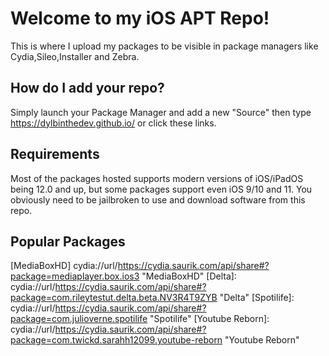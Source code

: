 # Welcome to my iOS APT Repo!

This is where I upload my packages to be visible in package managers like Cydia,Sileo,Installer and Zebra.

## How do I add your repo?

Simply launch your Package Manager and add a new "Source" then type https://dylbinthedev.github.io/ or click these links.

[Cydia]: cydia://url/https://cydia.saurik.com/api/share#?source=https://dylbinthedev.github.io/ "Add to Cydia"
[Sileo]: sileo://source/https://dylbinthedev.github.io/ "Add to Sileo"
[Installer]: installer://add/repo=https://dylbinthedev.github.io/ "Add to Installer"
[Zebra]: zbra://sources/add/https://dylbinthedev.github.io/ "Add to Zebra"

## Requirements

Most of the packages hosted supports modern versions of iOS/iPadOS being 12.0 and up, but some packages support even iOS 9/10 and 11. You obviously need to be jailbroken to use and download software from this repo.

## Popular Packages

[MovieBoxPro]: cydia://url/https://cydia.saurik.com/api/share#?package=com.xd.mbp2 "MovieBoxPro"
[AnimeGlareV3]: cydia://url/https://cydia.saurik.com/api/share#?package=com.bkstyle.stylzish "AnimeGlareV3"
[MediaBoxHD] cydia://url/https://cydia.saurik.com/api/share#?package=mediaplayer.box.ios3 "MediaBoxHD"
[Delta]: cydia://url/https://cydia.saurik.com/api/share#?package=com.rileytestut.delta.beta.NV3R4T9ZYB "Delta"
[Spotilife]: cydia://url/https://cydia.saurik.com/api/share#?package=com.julioverne.spotilife "Spotilife"
[Youtube Reborn]: cydia://url/https://cydia.saurik.com/api/share#?package=com.twickd.sarahh12099.youtube-reborn "Youtube Reborn"
